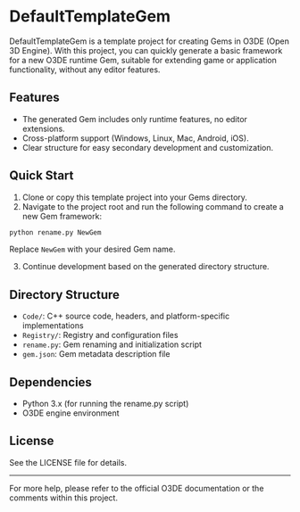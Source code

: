 # DefaultTemplateGem

DefaultTemplateGem is a template project for creating Gems in O3DE (Open 3D Engine). With this project, you can quickly generate a basic framework for a new O3DE runtime Gem, suitable for extending game or application functionality, without any editor features.

## Features
- The generated Gem includes only runtime features, no editor extensions.
- Cross-platform support (Windows, Linux, Mac, Android, iOS).
- Clear structure for easy secondary development and customization.

## Quick Start
1. Clone or copy this template project into your Gems directory.
2. Navigate to the project root and run the following command to create a new Gem framework:

```bash
python rename.py NewGem
```

Replace `NewGem` with your desired Gem name.

3. Continue development based on the generated directory structure.

## Directory Structure
- `Code/`: C++ source code, headers, and platform-specific implementations
- `Registry/`: Registry and configuration files
- `rename.py`: Gem renaming and initialization script
- `gem.json`: Gem metadata description file

## Dependencies
- Python 3.x (for running the rename.py script)
- O3DE engine environment

## License
See the LICENSE file for details.

---
For more help, please refer to the official O3DE documentation or the comments within this project.